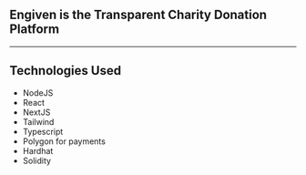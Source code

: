 
## Engiven is the Transparent Charity Donation Platform
---
## Technologies Used

- NodeJS
- React
- NextJS
- Tailwind
- Typescript
- Polygon for payments
- Hardhat
- Solidity
